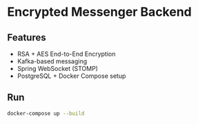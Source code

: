 # Encrypted Messenger Backend

## Features
- RSA + AES End-to-End Encryption
- Kafka-based messaging
- Spring WebSocket (STOMP)
- PostgreSQL + Docker Compose setup

## Run
```bash
docker-compose up --build
```